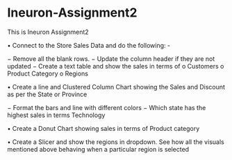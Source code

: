 # Ineuron-Assignment2
This is Ineuron Assignment2 

• Connect to the Store Sales Data and do the following: - 
 
− Remove all the blank rows. − Update the column header if they are not updated − Create a text table and show the sales in terms of  o Customers o Product Category o Regions 
 
• Create a line and Clustered Column Chart showing the Sales and Discount as per the State or Province 
 
− Format the bars and line with different colors − Which state has the highest sales in terms Technology 
 
• Create a Donut Chart showing sales in terms of Product category 
 
• Create a Slicer and show the regions in dropdown. See how all the visuals mentioned above behaving when a particular region is selected
